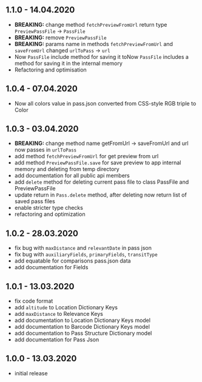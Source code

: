 ## 1.1.0 - 14.04.2020
 - **BREAKING:** change method `fetchPreviewFromUrl` return type `PreviewPassFile` -> `PassFile`
 - **BREAKING:** remove `PreviewPassFile`
 - **BREAKING:** params name in methods `fetchPreviewFromUrl` and  `saveFromUrl` changed `urlToPass` -> `url`
 - Now `PassFile` include method for saving it toNow `PassFile` includes a method for saving it in the internal memory 
 - Refactoring and optimisation

## 1.0.4 - 07.04.2020
 - Now all colors value in pass.json converted from CSS-style RGB triple to Color

## 1.0.3 - 03.04.2020
 - **BREAKING:** change method name getFromUrl -> saveFromUrl and url now passes in `urlToPass`
 - add method `fetchPreviewFromUrl` for get preview from url
 - add method `PreviewPassFile.save` for save preview to app internal memory and deleting from temp directory
 - add documentation for all public api members
 - add `delete` method for deleting current pass file to class PassFile and PreviewPassFile
 - update return in `Pass.delete` method, after deleting now return list of saved pass files
 - enable stricter type checks
 - refactoring and optimization

## 1.0.2 - 28.03.2020
 - fix bug with `maxDistance` and `relevantDate` in pass json
 - fix bug with `auxiliaryFields`, `primaryFields`, `transitType`
 - add equatable for comparisons pass.json data
 - add documentation for Fields

## 1.0.1 - 13.03.2020
 - fix code format
 - add `altitude` to Location Dictionary Keys
 - add `maxDistance` to Relevance Keys
 - add documentation to Location Dictionary Keys model
 - add documentation to Barcode Dictionary Keys model
 - add documentation to Pass Structure Dictionary model
 - add documentation for Pass Json

## 1.0.0 - 13.03.2020
 - initial release